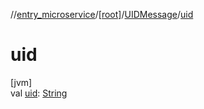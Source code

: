 //[entry_microservice](../../../index.md)/[[root]](../index.md)/[UIDMessage](index.md)/[uid](uid.md)

# uid

[jvm]\
val [uid](uid.md): [String](https://kotlinlang.org/api/core/kotlin-stdlib/kotlin/-string/index.html)